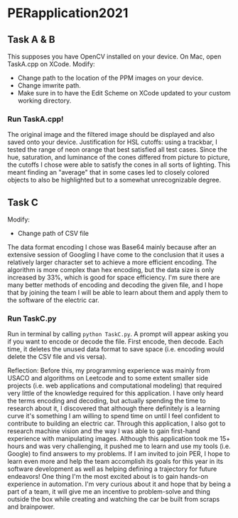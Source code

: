 # PERapplication2021

## Task A & B
This supposes you have OpenCV installed on your device.
On Mac, open TaskA.cpp on XCode. 
Modify:
- Change path to the location of the PPM images on your device.
- Change imwrite path.
- Make sure in to have the Edit Scheme on XCode updated to your custom working directory.

### Run TaskA.cpp!
The original image and the filtered image should be displayed and also saved onto your device.
Justification for HSL cutoffs: using a trackbar, I tested the range of neon orange that best satisfied all test cases. Since the hue, saturation, and luminance of the cones differed from picture to picture, the cutoffs I chose were able to satisfy the cones in all sorts of lighting. This meant finding an "average" that in some cases led to closely colored objects to also be highlighted but to a somewhat unrecognizable degree.

## Task C
Modify:
- Change path of CSV file

The data format encoding I chose was Base64 mainly because after an extensive session of Googling I have come to the conclusion that it uses a relatively larger character set to achieve a more efficient encoding. The algorithm is more complex than hex encoding, but the data size is only increased by 33%, which is good for space efficiency. I'm sure there are many better methods of encoding and decoding the given file, and I hope that by joining the team I will be able to learn about them and apply them to the software of the electric car.

### Run TaskC.py
Run in terminal by calling ` python TaskC.py `.
A prompt will appear asking you if you want to encode or decode the file. First encode, then decode. Each time, it deletes the unused data format to save space (i.e. encoding would delete the CSV file and vis versa).

Reflection:
Before this, my programming experience was mainly from USACO and algorithms on Leetcode and to some extent smaller side projects (i.e. web applications and computational modeling) that required very little of the knowledge required for this application. I have only heard the terms encoding and decoding, but actually spending the time to research about it, I discovered that although there definitely is a learning curve it's something I am willing to spend time on until I feel confident to contribute to building an electric car. Through this application, I also got to research machine vision and the way I was able to gain first-hand experience with manipulating images. Although this application took me 15+ hours and was very challenging, it pushed me to learn and use my tools (i.e. Google) to find answers to my problems. If I am invited to join PER, I hope to learn even more and help the team accomplish its goals for this year in its software development as well as helping defining a trajectory for future endeavors! One thing I'm the most excited about is to gain hands-on experience in automation. I'm very curious about it and hope that by being a part of a team, it will give me an incentive to problem-solve and thing outside the box while creating and watching the car be built from scraps and brainpower.
